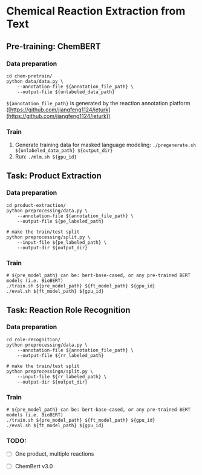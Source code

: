 # Chemical Reaction Extraction from Text

## Pre-training: ChemBERT

### Data preparation
    cd chem-pretrain/
    python data/data.py \
        --annotation-file ${annotation_file_path} \
        --output-file ${unlabeled_data_path}

`${annotation_file_path}` is generated by the reaction annotation platform ([https://github.com/jiangfeng1124/ieturk](https://github.com/jiangfeng1124/ieturk))

### Train
1. Generate training data for masked language modeling:
`./pregenerate.sh ${unlabeled_data_path} ${output_dir}`
2. Run:
`./mlm.sh ${gpu_id}`

## Task: Product Extraction

### Data preparation

    cd product-extraction/
    python preprocessing/data.py \
        --annotation-file ${annotation_file_path} \
        --output-file ${pe_labeled_path}
    
    # make the train/test split
    python preprocessing/split.py \
        --input-file ${pe_labeled_path} \
        --output-dir ${output_dir}

### Train

    # ${pre_model_path} can be: bert-base-cased, or any pre-trained BERT models (i.e. BioBERT)
    ./train.sh ${pre_model_path} ${ft_model_path} ${gpu_id}
    ./eval.sh ${ft_model_path} ${gpu_id}

## Task: Reaction Role Recognition
### Data preparation

    cd role-recognition/
    python preprocessing/data.py \
        --annotation-file ${annotation_file_path} \
        --output-file ${rr_labeled_path}
    
    # make the train/test split
    python preprocessingn/split.py \
        --input-file ${rr_labeled_path} \
        --output-dir ${output_dir}

### Train

    # ${pre_model_path} can be: bert-base-cased, or any pre-trained BERT models (i.e. BioBERT)
    ./train.sh ${pre_model_path} ${ft_model_path} ${gpu_id}
    ./eval.sh ${ft_model_path} ${gpu_id}


### TODO:

- [ ] One product, multiple reactions
- [ ] ChemBert v3.0


